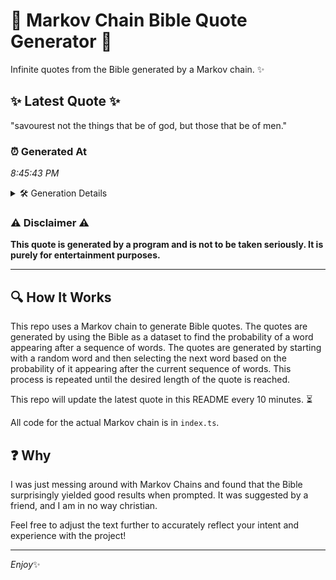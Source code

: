 # 📖 Markov Chain Bible Quote Generator 📖

Infinite quotes from the Bible generated by a Markov chain. ✨

## ✨ Latest Quote ✨
"savourest not the things that be of god, but those that be of men."

### ⏰ Generated At
*8:45:43 PM*

<details>
    <summary>🛠️ Generation Details</summary>
    <p>
        <strong>🌱 Seed:</strong> savourest<br>
        <strong>🔄 Iterations:</strong> 13<br>
        <strong>📜 Context History:</strong><br>[ savourest ]: not<br>[ savourest, not ]: the<br>[ savourest, not, the ]: things<br>[ savourest, not, the, things ]: that<br>[ savourest, not, the, things, that ]: be<br>[ savourest, not, the, things, that, be ]: of<br>[ not, the, things, that, be, of ]: god,<br>[ the, things, that, be, of, god, ]: but<br>[ things, that, be, of, god,, but ]: those<br>[ that, be, of, god,, but, those ]: that<br>[ be, of, god,, but, those, that ]: be<br>[ of, god,, but, those, that, be ]: of<br>[ god,, but, those, that, be, of ]: men.<br>
    </p>
</details>

### ⚠️ Disclaimer ⚠️
**This quote is generated by a program and is not to be taken seriously. It is purely for entertainment purposes.**

---

## 🔍 How It Works

This repo uses a Markov chain to generate Bible quotes. The quotes are generated by using the Bible as a dataset to find the probability of a word appearing after a sequence of words. The quotes are generated by starting with a random word and then selecting the next word based on the probability of it appearing after the current sequence of words. This process is repeated until the desired length of the quote is reached.

This repo will update the latest quote in this README every 10 minutes. ⏳

All code for the actual Markov chain is in `index.ts`.

## ❓ Why

I was just messing around with Markov Chains and found that the Bible surprisingly yielded good results when prompted. 
It was suggested by a friend, and I am in no way christian.

Feel free to adjust the text further to accurately reflect your intent and experience with the project!

---

*Enjoy*✨
